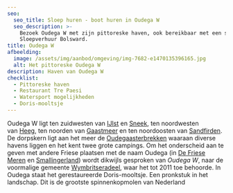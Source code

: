 ```yaml
---
seo:
  seo_title: Sloep huren - boot huren in Oudega W
  seo_description: >-
    Bezoek Oudega W met zijn pittoreske haven, ook bereikbaar met een sloep van
    Sloepverhuur Bolsward.
title: Oudega W
afbeelding:
  image: /assets/img/aanbod/omgeving/img-7682-e1470135396165.jpg
  alt: Het pittoreske Oudega W
description: Haven van Oudega W
checklist:
  - Pittoreske haven
  - Restaurant Tre Paesi
  - Watersport mogelijkheden
  - Doris-mooltsje
---
```


Oudega W ligt ten zuidwesten van&nbsp;<a target="_blank" rel="noopener" href="https://nl.wikipedia.org/wiki/IJlst_(stad)">IJlst</a>&nbsp;en&nbsp;<a target="_blank" rel="noopener" href="https://nl.wikipedia.org/wiki/Sneek_(stad)">Sneek</a>, ten noordwesten van&nbsp;<a target="_blank" rel="noopener" href="https://nl.wikipedia.org/wiki/Heeg">Heeg</a>, ten noorden van&nbsp;<a target="_blank" rel="noopener" href="https://nl.wikipedia.org/wiki/Gaastmeer">Gaastmeer</a>&nbsp;en ten noordoosten van&nbsp;<a target="_blank" rel="noopener" href="https://nl.wikipedia.org/wiki/Sandfirden">Sandfirden</a>. De dorpskern ligt aan het meer de&nbsp;<a target="_blank" rel="noopener" href="https://nl.wikipedia.org/wiki/Oudegaasterbrekken">Oudegaasterbrekken</a>&nbsp;waaraan diverse havens liggen en het kent twee grote campings. Om het onderscheid aan te geven met andere Friese plaatsen met de naam Oudega (in&nbsp;<a target="_blank" rel="noopener" href="https://nl.wikipedia.org/wiki/Oudega_(De_Friese_Meren)">De Friese Meren</a>&nbsp;en&nbsp;<a target="_blank" rel="noopener" href="https://nl.wikipedia.org/wiki/Oudega_(Smallingerland)">Smallingerland</a>) wordt dikwijls gesproken van&nbsp;*Oudega W*, naar de voormalige gemeente&nbsp;<a target="_blank" rel="noopener" href="https://nl.wikipedia.org/wiki/Wymbritseradeel_(gemeente_1984-2010)">Wymbritseradeel</a>, waar het tot 2011 toe behoorde. In Oudega staat het gerestaureerde Doris-mooltsje. Een pronkstuk in het landschap. Dit is de grootste spinnenkopmolen van Nederland
